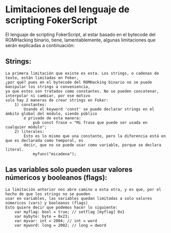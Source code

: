 # Limitaciones del lenguaje de scripting FokerScript

El lenguaje de scripting FokerScript, al estar basado en el bytecode del ROMHacking binario, tiene,
lamentablemente, algunas limitaciones que serán explicadas a continuación:

## Strings:
    La primera limitación que existe es esta. Los strings, o cadenas de texto, están limitadas en Foker,
    ¿por qué? pues en el bytecode del ROMHacking binario no se puede manipular los strings a conveniencia,
    ya que estos son tratados como constantes. No se pueden concatenar, interpolar ni cambiar, por ese motivo
    solo hay 2 maneras de crear strings en Foker:
        1) constantes:
            Usando el keyword 'const' se puede declarar strings en el ámbito global del módulo, siendo público
            o privado de esta manera:
                pub const frase = "Mi frase que puede ser usada en cualquier módulo";
        2) literales:
            Esto es lo mismo que una constante, pero la diferencia está en que es declarada como temporal, es
            decir, que no se puede usar como variable, porque se declara literal.
                myfunc("micadena");

## Las variables solo pueden usar valores númericos y booleanos (flags):
    La limitación anterior nos abre camino a esta otra, y es que, por el hecho de que los strings no se pueden
    usar en variables, las variables quedan limitadas a solo valores númericos (vars) y booleanos (flags)
    Esto quiere decir que podemos hacer lo siguiente:
        var myflag: bool = true; // setflag [myflag] 0x1
        var mybyte: byte = 0x23;
        var myvar: int = 2004; // int = word
        var myword: long = 2002; // long = dword
